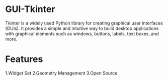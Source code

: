 # GUI-Tkinter
Tkinter is a widely used Python library for creating graphical user interfaces (GUIs). It provides a simple and intuitive way to build desktop applications with graphical elements such as windows, buttons, labels, text boxes, and more.

# Features
1.Widget Set
2.Geometry Management
3.Open Source
